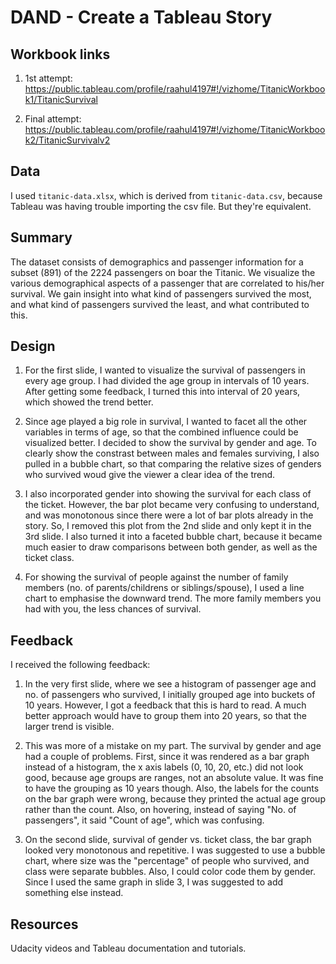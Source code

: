 # DAND - Create a Tableau Story

## Workbook links
1. 1st attempt: https://public.tableau.com/profile/raahul4197#!/vizhome/TitanicWorkbook1/TitanicSurvival

1. Final attempt: https://public.tableau.com/profile/raahul4197#!/vizhome/TitanicWorkbook2/TitanicSurvivalv2

## Data
I used `titanic-data.xlsx`, which is derived from `titanic-data.csv`, because Tableau was having trouble importing the csv file. But they're equivalent.

## Summary
The dataset consists of demographics and passenger information for a subset (891) of the 2224 passengers on boar the Titanic. We visualize the various demographical aspects of a passenger that are correlated to his/her survival. We gain insight into what kind of passengers survived the most, and what kind of passengers survived the least, and what contributed to this.

## Design
1. For the first slide, I wanted to visualize the survival of passengers in every age group. I had divided the age group in intervals of 10 years. After getting some feedback, I turned this into interval of 20 years, which showed the trend better.

1. Since age played a big role in survival, I wanted to facet all the other variables in terms of age, so that the combined influence could be visualized better. I decided to show the survival by gender and age. To clearly show the constrast between males and females surviving, I also pulled in a bubble chart, so that comparing the relative sizes of genders who survived woud give the viewer a clear idea of the trend.

1. I also incorporated gender into showing the survival for each class of the ticket. However, the bar plot became very confusing to understand, and was monotonous since there were a lot of bar plots already in the story. So, I removed this plot from the 2nd slide and only kept it in the 3rd slide. I also turned it into a faceted bubble chart, because it became much easier to draw comparisons between both gender, as well as the ticket class.

1. For showing the survival of people against the number of family members (no. of parents/childrens or siblings/spouse), I used a line chart to emphasise the downward trend. The more family members you had with you, the less chances of survival.

## Feedback
I received the following feedback:

1. In the very first slide, where we see a histogram of passenger age and no. of passengers who survived, I initially grouped age into buckets of 10 years. However, I got a feedback that this is hard to read. A much better approach would have to group them into 20 years, so that the larger trend is visible.

1. This was more of a mistake on my part. The survival by gender and age had a couple of problems. First, since it was rendered as a bar graph instead of a histogram, the x axis labels (0, 10, 20, etc.) did not look good, because age groups are ranges, not an absolute value. It was fine to have the grouping as 10 years though. Also, the labels for the counts on the bar graph were wrong, because they printed the actual age group rather than the count. Also, on hovering, instead of saying "No. of passengers", it said "Count of age", which was confusing.

1. On the second slide, survival of gender vs. ticket class, the bar graph looked very monotonous and repetitive. I was suggested to use a bubble chart, where size was the "percentage" of people who survived, and class were separate bubbles. Also, I could color code them by gender. Since I used the same graph in slide 3, I was suggested to add something else instead.

## Resources
Udacity videos and Tableau documentation and tutorials.
